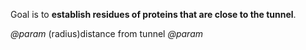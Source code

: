 Goal is to __establish residues of proteins that are close to the tunnel__.

*@param* (radius)distance from tunnel
*@param* 
